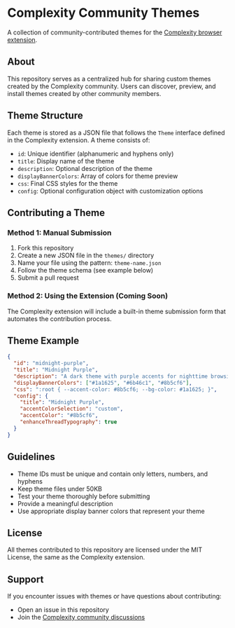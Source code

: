 # Complexity Community Themes

A collection of community-contributed themes for the [Complexity browser extension](https://github.com/pnd280/complexity).

## About

This repository serves as a centralized hub for sharing custom themes created by the Complexity community. Users can discover, preview, and install themes created by other community members.

## Theme Structure

Each theme is stored as a JSON file that follows the `Theme` interface defined in the Complexity extension. A theme consists of:

- `id`: Unique identifier (alphanumeric and hyphens only)
- `title`: Display name of the theme
- `description`: Optional description of the theme
- `displayBannerColors`: Array of colors for theme preview
- `css`: Final CSS styles for the theme
- `config`: Optional configuration object with customization options

## Contributing a Theme

### Method 1: Manual Submission

1. Fork this repository
2. Create a new JSON file in the `themes/` directory
3. Name your file using the pattern: `theme-name.json`
4. Follow the theme schema (see example below)
5. Submit a pull request

### Method 2: Using the Extension (Coming Soon)

The Complexity extension will include a built-in theme submission form that automates the contribution process.

## Theme Example

```json
{
  "id": "midnight-purple",
  "title": "Midnight Purple",
  "description": "A dark theme with purple accents for nighttime browsing",
  "displayBannerColors": ["#1a1625", "#6b46c1", "#8b5cf6"],
  "css": ":root { --accent-color: #8b5cf6; --bg-color: #1a1625; }",
  "config": {
    "title": "Midnight Purple",
    "accentColorSelection": "custom",
    "accentColor": "#8b5cf6",
    "enhanceThreadTypography": true
  }
}
```

## Guidelines

- Theme IDs must be unique and contain only letters, numbers, and hyphens
- Keep theme files under 50KB
- Test your theme thoroughly before submitting
- Provide a meaningful description
- Use appropriate display banner colors that represent your theme

## License

All themes contributed to this repository are licensed under the MIT License, the same as the Complexity extension.

## Support

If you encounter issues with themes or have questions about contributing:
- Open an issue in this repository
- Join the [Complexity community discussions](https://github.com/pnd280/complexity/discussions)
